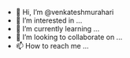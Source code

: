 - 👋 Hi, I’m @venkateshmurahari
- 👀 I’m interested in ...
- 🌱 I’m currently learning ...
- 💞️ I’m looking to collaborate on ...
- 📫 How to reach me ...

<!---
venkateshmurahari/venkateshmurahari is a ✨ special ✨ repository because its `README.md` (this file) appears on your GitHub profile.
You can click the Preview link to take a look at your changes.
--->
